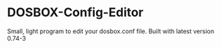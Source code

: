 # DOSBOX-Config-Editor
Small, light program to edit your dosbox.conf file. Built with latest version 0.74-3
